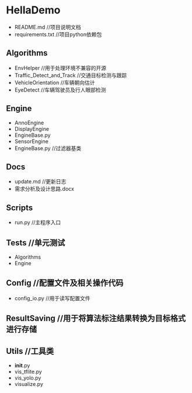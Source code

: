# HellaDemo

- README.md //项目说明文档
- requirements.txt //项目python依赖包

## Algorithms
- EnvHelper //用于处理环境不兼容的开源
- Traffic_Detect_and_Track //交通目标检测与跟踪
- VehicleOrientation //车辆朝向估计
- EyeDetect //车辆驾驶员及行人眼部检测

## Engine
- AnnoEngine
- DisplayEngine
- EngineBase.py
- SensorEngine
- EngineBase.py //过滤器基类

## Docs
- update.md //更新日志
- 需求分析及设计思路.docx

## Scripts
- run.py //主程序入口

## Tests //单元测试
- Algorithms
- Engine

## Config //配置文件及相关操作代码
- config_io.py //用于读写配置文件

## ResultSaving //用于将算法标注结果转换为目标格式进行存储

## Utils //工具类
- __init__.py
- vis_tflite.py
- vis_yolo.py
- visualize.py